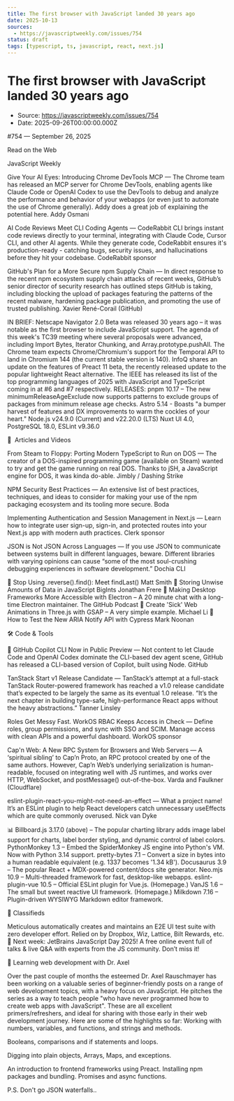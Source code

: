```yaml
---
title: The first browser with JavaScript landed 30 years ago
date: 2025-10-13
sources:
  - https://javascriptweekly.com/issues/754
status: draft
tags: [typescript, ts, javascript, react, next.js]
---
```


# The first browser with JavaScript landed 30 years ago

- Source: https://javascriptweekly.com/issues/754
- Date: 2025-09-26T00:00:00.000Z

#​754 — September 26, 2025


Read on the Web




    
    

JavaScript Weekly




  





  
  
Give Your AI Eyes: Introducing Chrome DevTools MCP — The Chrome team has released an MCP server for Chrome DevTools, enabling agents like Claude Code or OpenAI Codex to use the DevTools to debug and analyze the performance and behavior of your webapps (or even just to automate the use of Chrome generally). Addy does a great job of explaining the potential here.
Addy Osmani 


  
  
AI Code Reviews Meet CLI Coding Agents — CodeRabbit CLI brings instant code reviews directly to your terminal, integrating with Claude Code, Cursor CLI, and other AI agents. While they generate code, CodeRabbit ensures it's production-ready - catching bugs, security issues, and hallucinations before they hit your codebase.
CodeRabbit sponsor


  
  
GitHub's Plan for a More Secure npm Supply Chain — In direct response to the recent npm ecosystem supply chain attacks of recent weeks, GitHub’s senior director of security research has outlined steps GitHub is taking, including blocking the upload of packages featuring the patterns of the recent malware, hardening package publication, and promoting the use of trusted publishing.
Xavier René-Corail (GitHub) 


IN BRIEF:
Netscape Navigator 2.0 Beta was released 30 years ago – it was notable as the first browser to include JavaScript support.
The agenda of this week's TC39 meeting where several proposals were advanced, including Import Bytes, Iterator Chunking, and Array.prototype.pushAll.
The Chrome team expects Chrome/Chromium's support for the Temporal API to land in Chromium 144 (the current stable version is 140).
InfoQ shares an update on the features of Preact 11 beta, the recently released update to the popular lightweight React alternative.
The IEEE has released its list of the top programming languages of 2025 with JavaScript and TypeScript coming in at #6 and #7 respectively.
RELEASES:
pnpm 10.17 – The new minimumReleaseAgeExclude now supports patterns to exclude groups of packages from minimum release age checks.
Astro 5.14 - Boasts "a bumper harvest of features and DX improvements to warm the cockles of your heart."
Node.js v24.9.0 (Current) and v22.20.0 (LTS)
Nuxt UI 4.0, PostgreSQL 18.0, ESLint v9.36.0


📖  Articles and Videos





  
  
From Steam to Floppy: Porting Modern TypeScript to Run on DOS — The creator of a DOS-inspired programming game (available on Steam) wanted to try and get the game running on real DOS. Thanks to jSH, a JavaScript engine for DOS, it was kinda do-able.
Jimbly / Dashing Strike 


  
  
NPM Security Best Practices — An extensive list of best practices, techniques, and ideas to consider for making your use of the npm packaging ecosystem and its tooling more secure.
Boda 


  
  
Implementing Authentication and Session Management in Next.js — Learn how to integrate user sign-up, sign-in, and protected routes into your Next.js app with modern auth practices.
Clerk sponsor


  
  
JSON is Not JSON Across Languages — If you use JSON to communicate between systems built in different languages, beware. Different libraries with varying opinions can cause “some of the most soul-crushing debugging experiences in software development.”
Dochia CLI 


📄 Stop Using .reverse().find(): Meet findLast()  Matt Smith
📄 Storing Unwise Amounts of Data in JavaScript BigInts  Jonathan Frere
🎤 Making Desktop Frameworks More Accessible with Electron – A 20 minute chat with a long-time Electron maintainer. The GitHub Podcast
📄 Create 'Sick' Web Animations in Three.js with GSAP – A very simple example. Michael Li
📄 How to Test the New ARIA Notify API with Cypress  Mark Noonan


🛠 Code & Tools




  





  
  
🤖 GitHub Copilot CLI Now in Public Preview — Not content to let Claude Code and OpenAI Codex dominate the CLI-based dev agent scene, GitHub has released a CLI-based version of Copilot, built using Node.
GitHub 


  
  
TanStack Start v1 Release Candidate — TanStack’s attempt at a full-stack TanStack Router-powered framework has reached a v1.0 release candidate that’s expected to be largely the same as its eventual 1.0 release. “It’s the next chapter in building type-safe, high-performance React apps without the heavy abstractions.” 
Tanner Linsley 


  
  
Roles Get Messy Fast. WorkOS RBAC Keeps Access in Check — Define roles, group permissions, and sync with SSO and SCIM. Manage access with clean APIs and a powerful dashboard.
WorkOS sponsor


  
  
Cap'n Web: A New RPC System for Browsers and Web Servers — A ‘spiritual sibling’ to Cap’n Proto, an RPC protocol created by one of the same authors. However, Cap’n Web’s underlying serialization is human-readable, focused on integrating well with JS runtimes, and works over HTTP, WebSocket, and postMessage() out-of-the-box.
Varda and Faulkner (Cloudflare) 


  
  
eslint-plugin-react-you-might-not-need-an-effect — What a project name! It’s an ESLint plugin to help React developers catch unnecessary useEffects which are quite commonly overused.
Nick van Dyke 





  






📊 Billboard.js 3.17.0 (above) – The popular charting library adds image label support for charts, label border styling, and dynamic control of label colors.
PythonMonkey 1.3 – Embed the SpiderMonkey JS engine into Python's VM. Now with Python 3.14 support.
pretty-bytes 7.1 – Convert a size in bytes into a human readable equivalent (e.g. 1337 becomes '1.34 kB').
Docusaurus 3.9 – The popular React + MDX-powered content/docs site generator.
Neo.mjs 10.9 – Multi-threaded framework for fast, desktop-like webapps.
eslint-plugin-vue 10.5 – Official ESLint plugin for Vue.js. (Homepage.)
VanJS 1.6 – The small but sweet reactive UI framework. (Homepage.)
Milkdown 7.16 – Plugin-driven WYSIWYG Markdown editor framework.








	
📰 Classifieds


Meticulous automatically creates and maintains an E2E UI test suite with zero developer effort. Relied on by Dropbox, Wiz, Lattice, Bilt Rewards, etc.
🚀 Next week: JetBrains JavaScript Day 2025! A free online event full of talks & live Q&A with experts from the JS community. Don’t miss it!










🧐 Learning web development with Dr. Axel





Over the past couple of months the esteemed Dr. Axel Rauschmayer has been working on a valuable series of beginner-friendly posts on a range of web development topics, with a heavy focus on JavaScript. He pitches the series as a way to teach people "who have never programmed how to create web apps with JavaScript".
These are all excellent primers/refreshers, and ideal for sharing with those early in their web development journey. Here are some of the highlights so far:
Working with numbers, variables, and functions, and strings and methods.


Booleans, comparisons and if statements and loops.

Digging into plain objects, Arrays, Maps, and exceptions.

An introduction to frontend frameworks using Preact.
Installing npm packages and bundling.
Promises and async functions.




P.S. Don't go JSON waterfalls..
